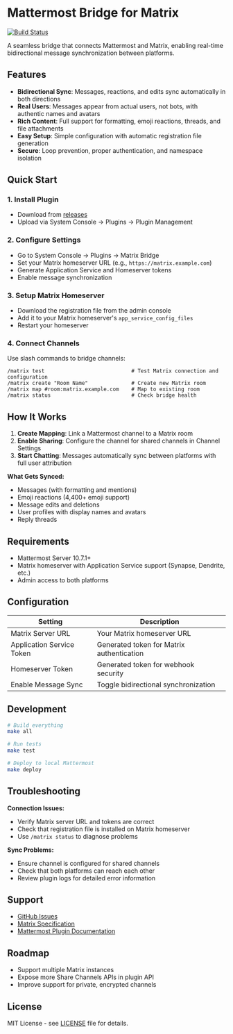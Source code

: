 # Mattermost Bridge for Matrix

[![Build Status](https://github.com/wiggin77/mattermost-plugin-matrix-bridge/actions/workflows/ci.yml/badge.svg)](https://github.com/wiggin77/mattermost-plugin-matrix-bridge/actions/workflows/ci.yml)

A seamless bridge that connects Mattermost and Matrix, enabling real-time bidirectional message synchronization between platforms.

## Features

- **Bidirectional Sync**: Messages, reactions, and edits sync automatically in both directions
- **Real Users**: Messages appear from actual users, not bots, with authentic names and avatars
- **Rich Content**: Full support for formatting, emoji reactions, threads, and file attachments
- **Easy Setup**: Simple configuration with automatic registration file generation
- **Secure**: Loop prevention, proper authentication, and namespace isolation

## Quick Start

### 1. Install Plugin
- Download from [releases](https://github.com/wiggin77/mattermost-plugin-matrix-bridge/releases)
- Upload via System Console → Plugins → Plugin Management

### 2. Configure Settings
- Go to System Console → Plugins → Matrix Bridge
- Set your Matrix homeserver URL (e.g., `https://matrix.example.com`)
- Generate Application Service and Homeserver tokens
- Enable message synchronization

### 3. Setup Matrix Homeserver
- Download the registration file from the admin console
- Add it to your Matrix homeserver's `app_service_config_files`
- Restart your homeserver

### 4. Connect Channels
Use slash commands to bridge channels:

```
/matrix test                            # Test Matrix connection and configuration
/matrix create "Room Name"              # Create new Matrix room
/matrix map #room:matrix.example.com    # Map to existing room
/matrix status                          # Check bridge health
```

## How It Works

1. **Create Mapping**: Link a Mattermost channel to a Matrix room
2. **Enable Sharing**: Configure the channel for shared channels in Channel Settings
3. **Start Chatting**: Messages automatically sync between platforms with full user attribution

**What Gets Synced:**
- Messages (with formatting and mentions)
- Emoji reactions (4,400+ emoji support)
- Message edits and deletions
- User profiles with display names and avatars
- Reply threads

## Requirements

- Mattermost Server 10.7.1+
- Matrix homeserver with Application Service support (Synapse, Dendrite, etc.)
- Admin access to both platforms

## Configuration

| Setting | Description |
|---------|-------------|
| Matrix Server URL | Your Matrix homeserver URL |
| Application Service Token | Generated token for Matrix authentication |
| Homeserver Token | Generated token for webhook security |
| Enable Message Sync | Toggle bidirectional synchronization |

## Development

```bash
# Build everything
make all

# Run tests
make test

# Deploy to local Mattermost
make deploy
```

## Troubleshooting

**Connection Issues:**
- Verify Matrix server URL and tokens are correct
- Check that registration file is installed on Matrix homeserver
- Use `/matrix status` to diagnose problems

**Sync Problems:**
- Ensure channel is configured for shared channels
- Check that both platforms can reach each other
- Review plugin logs for detailed error information

## Support

- [GitHub Issues](https://github.com/wiggin77/mattermost-plugin-matrix-bridge/issues)
- [Matrix Specification](https://spec.matrix.org/)
- [Mattermost Plugin Documentation](https://developers.mattermost.com/integrate/plugins/)

## Roadmap

- Support multiple Matrix instances
- Expose more Share Channels APIs in plugin API
- Improve support for private, encrypted channels

## License

MIT License - see [LICENSE](LICENSE) file for details.